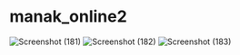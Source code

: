 # manak_online2


![Screenshot (181)](https://github.com/anuragdes/manak_online2/assets/100059293/ea9e0f81-3481-4099-9f8f-35972a479f67)
![Screenshot (182)](https://github.com/anuragdes/manak_online2/assets/100059293/1ff37e9f-faf5-497c-ae2a-ad70abb54a77)
![Screenshot (183)](https://github.com/anuragdes/manak_online2/assets/100059293/188ab176-fe0c-4bfb-8903-c825b959cc78)
